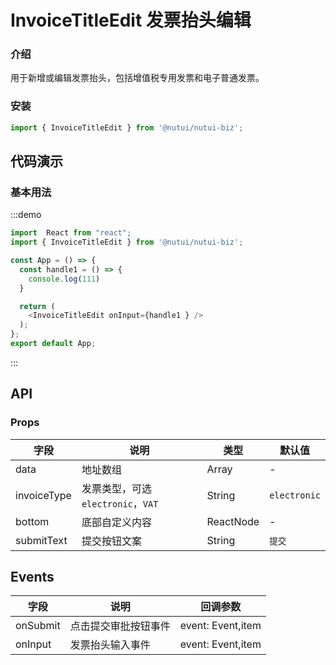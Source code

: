 #  InvoiceTitleEdit 发票抬头编辑

### 介绍

用于新增或编辑发票抬头，包括增值税专用发票和电子普通发票。

### 安装

```javascript
import { InvoiceTitleEdit } from '@nutui/nutui-biz';
```


## 代码演示

### 基本用法

:::demo

```ts
import  React from "react";
import { InvoiceTitleEdit } from '@nutui/nutui-biz';

const App = () => {
  const handle1 = () => {
    console.log(111)
  }

  return (
    <InvoiceTitleEdit onInput={handle1 } />
  );
};
export default App;
```

:::


## API

### Props


| 字段    | 说明                                       | 类型    | 默认值    |
|---------|--------------------------------------------|---------|-----------|
| data   | 地址数组                                 | Array  | -         |
| invoiceType   | 发票类型，可选 `electronic`，`VAT`    | String  | `electronic`         |
| bottom   | 底部自定义内容     | ReactNode  | -         |
| submitText   | 提交按钮文案       | String  | `提交`        |


## Events
| 字段 | 说明 | 回调参数 |
|----- | ----- | -----  |
| onSubmit | 点击提交审批按钮事件 |  event: Event,item |
| onInput | 发票抬头输入事件 |  event: Event,item |